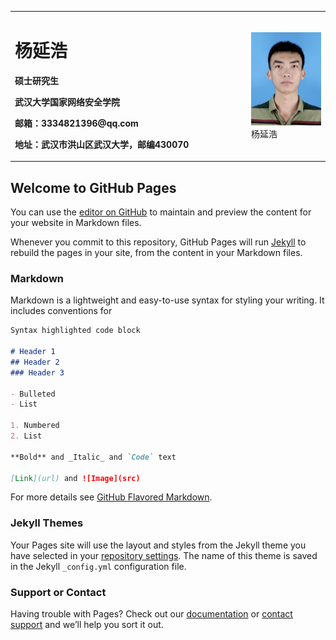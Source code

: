 <table border="0">
  <tr>
    <td width="75%">
      <h1>杨延浩</h1>
      <p><b>硕士研究生</b></p>
      <p><b>武汉大学国家网络安全学院</b></p>
      <p><b>邮箱：3334821396@qq.com</b></p>
      <p><b>地址：武汉市洪山区武汉大学，邮编430070</b></p>
    </td>
    <td width="25%">
      <img src="/Show.jpg" width="100%">      杨延浩
    </td>
  </tr>
</table>

## Welcome to GitHub Pages

You can use the [editor on GitHub](https://github.com/yyh-code/yyh-code.github.io/edit/master/index.md) to maintain and preview the content for your website in Markdown files.

Whenever you commit to this repository, GitHub Pages will run [Jekyll](https://jekyllrb.com/) to rebuild the pages in your site, from the content in your Markdown files.

### Markdown

Markdown is a lightweight and easy-to-use syntax for styling your writing. It includes conventions for

```markdown
Syntax highlighted code block

# Header 1
## Header 2
### Header 3

- Bulleted
- List

1. Numbered
2. List

**Bold** and _Italic_ and `Code` text

[Link](url) and ![Image](src)
```

For more details see [GitHub Flavored Markdown](https://guides.github.com/features/mastering-markdown/).

### Jekyll Themes

Your Pages site will use the layout and styles from the Jekyll theme you have selected in your [repository settings](https://github.com/yyh-code/yyh-code.github.io/settings). The name of this theme is saved in the Jekyll `_config.yml` configuration file.

### Support or Contact

Having trouble with Pages? Check out our [documentation](https://help.github.com/categories/github-pages-basics/) or [contact support](https://github.com/contact) and we’ll help you sort it out.
